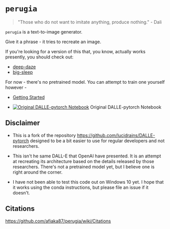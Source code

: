 # `perugia`

> "Those who do not want to imitate anything, produce nothing."
>  \- Dali

`perugia` is a text-to-image generator. 

Give it a phrase - it tries to recreate an image. 

If you're looking for a version of this that, you know, actually works presently, you should check out:
- [deep-daze](https://github.com/lucidrains/deep-daze)
- [big-sleep](https://github.com/lucidrains/big-sleep)

For now - there's no pretrained model. You can attempt to train one yourself however -

- [Getting Started](https://github.com/afiaka87/perugia/wiki/Getting-Started)

- [![Original DALLE-pytorch Notebook](https://colab.research.google.com/assets/colab-badge.svg)](https://colab.research.google.com/drive/1dWvA54k4fH8zAmiix3VXbg95uEIMfqQM?usp=sharing)  Original DALLE-pytorch Notebook


## Disclaimer
  - This is a fork of the repository https://github.com/lucidrains/DALLE-pytorch designed to be a bit easier to use for regular developers and not researchers.

  - This isn't he same DALL-E that OpenAI have presented. It is an attempt at recreating its architecture based on the details released by those researchers. There's not a pretrained model yet, but I believe one is right around the corner.
  
  - I have not been able to test this code out on Windows 10 yet. I hope that it works using the conda instructions, but please file an issue if it doesn't. 


## Citations

https://github.com/afiaka87/perugia/wiki/Citations

